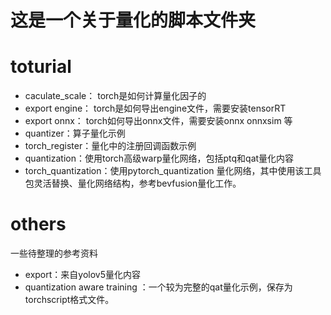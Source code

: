 # 这是一个关于量化的脚本文件夹

# toturial

+ caculate_scale： torch是如何计算量化因子的
+ export engine： torch是如何导出engine文件，需要安装tensorRT
+ export onnx： torch如何导出onnx文件，需要安装onnx onnxsim 等
+ quantizer：算子量化示例
+ torch_register：量化中的注册回调函数示例
+ quantization：使用torch高级warp量化网络，包括ptq和qat量化内容
+ torch_quantization：使用pytorch_quantization 量化网络，其中使用该工具包灵活替换、量化网络结构，参考bevfusion量化工作。

# others

一些待整理的参考资料

+ export：来自yolov5量化内容
+ quantization aware training ：一个较为完整的qat量化示例，保存为torchscript格式文件。
